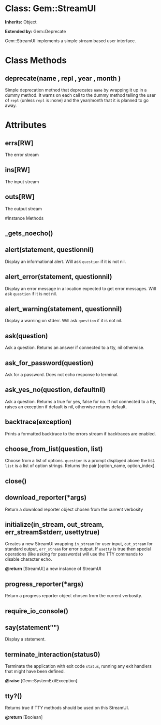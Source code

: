 # Class: Gem::StreamUI
**Inherits:** Object
  
**Extended by:** Gem::Deprecate
    

Gem::StreamUI implements a simple stream based user interface.


# Class Methods
## deprecate(name , repl , year , month ) [](#method-c-deprecate)
Simple deprecation method that deprecates `name` by wrapping it up in a dummy
method. It warns on each call to the dummy method telling the user of `repl`
(unless `repl` is :none) and the year/month that it is planned to go away.
# Attributes
## errs[RW] [](#attribute-i-errs)
The error stream

## ins[RW] [](#attribute-i-ins)
The input stream

## outs[RW] [](#attribute-i-outs)
The output stream


#Instance Methods
## _gets_noecho() [](#method-i-_gets_noecho)

## alert(statement, questionnil) [](#method-i-alert)
Display an informational alert.  Will ask `question` if it is not nil.

## alert_error(statement, questionnil) [](#method-i-alert_error)
Display an error message in a location expected to get error messages. Will
ask `question` if it is not nil.

## alert_warning(statement, questionnil) [](#method-i-alert_warning)
Display a warning on stderr.  Will ask `question` if it is not nil.

## ask(question) [](#method-i-ask)
Ask a question.  Returns an answer if connected to a tty, nil otherwise.

## ask_for_password(question) [](#method-i-ask_for_password)
Ask for a password. Does not echo response to terminal.

## ask_yes_no(question, defaultnil) [](#method-i-ask_yes_no)
Ask a question.  Returns a true for yes, false for no.  If not connected to a
tty, raises an exception if default is nil, otherwise returns default.

## backtrace(exception) [](#method-i-backtrace)
Prints a formatted backtrace to the errors stream if backtraces are enabled.

## choose_from_list(question, list) [](#method-i-choose_from_list)
Choose from a list of options.  `question` is a prompt displayed above the
list.  `list` is a list of option strings.  Returns the pair [option_name,
option_index].

## close() [](#method-i-close)

## download_reporter(*args) [](#method-i-download_reporter)
Return a download reporter object chosen from the current verbosity

## initialize(in_stream, out_stream, err_stream$stderr, usettytrue) [](#method-i-initialize)
Creates a new StreamUI wrapping `in_stream` for user input, `out_stream` for
standard output, `err_stream` for error output.  If `usetty` is true then
special operations (like asking for passwords) will use the TTY commands to
disable character echo.

**@return** [StreamUI] a new instance of StreamUI

## progress_reporter(*args) [](#method-i-progress_reporter)
Return a progress reporter object chosen from the current verbosity.

## require_io_console() [](#method-i-require_io_console)

## say(statement"") [](#method-i-say)
Display a statement.

## terminate_interaction(status0) [](#method-i-terminate_interaction)
Terminate the application with exit code `status`, running any exit handlers
that might have been defined.

**@raise** [Gem::SystemExitException] 

## tty?() [](#method-i-tty?)
Returns true if TTY methods should be used on this StreamUI.

**@return** [Boolean] 

